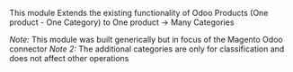 This module Extends the existing functionality of Odoo Products (One
product - One Category) to One product -\> Many Categories

*Note:* This module was built generically but in focus of the Magento
Odoo connector *Note 2:* The additional categories are only for
classification and does not affect other operations
